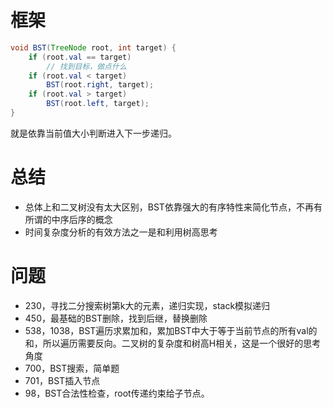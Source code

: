 # 框架

````java
void BST(TreeNode root, int target) {
    if (root.val == target)
        // 找到目标，做点什么
    if (root.val < target) 
        BST(root.right, target);
    if (root.val > target)
        BST(root.left, target);
}
````

就是依靠当前值大小判断进入下一步递归。

# 总结

- 总体上和二叉树没有太大区别，BST依靠强大的有序特性来简化节点，不再有所谓的中序后序的概念
- 时间复杂度分析的有效方法之一是和利用树高思考

# 问题

- 230，寻找二分搜索树第k大的元素，递归实现，stack模拟递归
- 450，最基础的BST删除，找到后继，替换删除
- 538，1038，BST遍历求累加和，累加BST中大于等于当前节点的所有val的和，所以遍历需要反向。二叉树的复杂度和树高H相关，这是一个很好的思考角度
- 700，BST搜索，简单题
- 701，BST插入节点
- 98，BST合法性检查，root传递约束给子节点。

